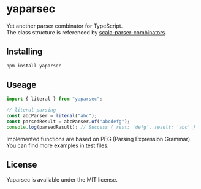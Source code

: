 # yaparsec

Yet another parser combinator for TypeScript.  
The class structure is referenced by [scala-parser-combinators](https://github.com/scala/scala-parser-combinators).

## Installing

```bash
npm install yaparsec
```

## Useage

```typescript
import { literal } from "yaparsec";

// literal parsing
const abcParser = literal("abc");
const parsedResult = abcParser.of("abcdefg");
console.log(parsedResult); // Success { rest: 'defg', result: 'abc' }
```

Implemented functions are based on PEG (Parsing Expression Grammar). You can find more examples in test files.

## License

Yaparsec is available under the MIT license.

